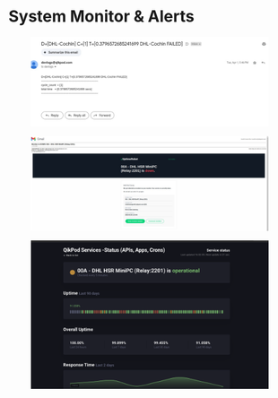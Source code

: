 # System Monitor & Alerts

<figure><img src="../../.gitbook/assets/WhatsApp Image 2025-05-29 at 4.25.55 PM.jpeg" alt="" width="563"><figcaption></figcaption></figure>

<figure><img src="../../.gitbook/assets/WhatsApp Image 2025-05-29 at 4.25.56 PM.jpeg" alt="" width="563"><figcaption></figcaption></figure>

<figure><img src="../../.gitbook/assets/Screenshot 2025-05-29 at 4.33.15 PM 1.png" alt="" width="563"><figcaption></figcaption></figure>
